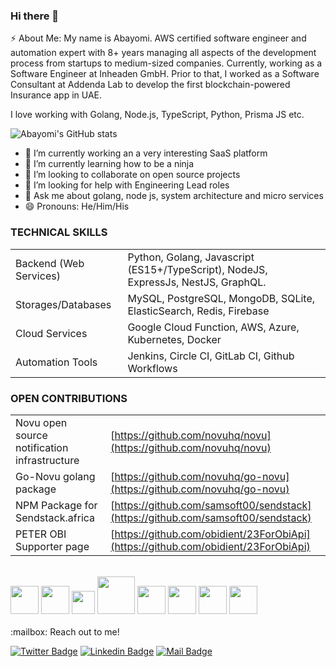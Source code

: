 ### Hi there 👋

⚡ About Me: My name is Abayomi. AWS certified software engineer and automation expert with 8+ years managing all aspects of the development process from startups to medium-sized companies. Currently, working as a Software Engineer at Inheaden GmbH. Prior to that, I worked as a Software Consultant at Addenda Lab to develop the first blockchain-powered Insurance app in UAE. 

I love working with Golang, Node.js, TypeScript, Python, Prisma JS etc.

![Abayomi's GitHub stats](https://github-readme-stats.vercel.app/api?username=samsoft00&show_icons=true&count_private=true)

- 🔭 I’m currently working an a very interesting SaaS platform
- 🌱 I’m currently learning how to be a ninja
- 👯 I’m looking to collaborate on open source projects 
- 🤔 I’m looking for help with Engineering Lead roles
- 💬 Ask me about golang, node js, system architecture and micro services
- 😄 Pronouns: He/Him/His


### TECHNICAL SKILLS
|  |  |
| --- | --- |
| Backend (Web Services) | Python, Golang, Javascript (ES15+/TypeScript), NodeJS, ExpressJs, NestJS, GraphQL. |
| Storages/Databases | MySQL, PostgreSQL, MongoDB, SQLite, ElasticSearch, Redis, Firebase |
| Cloud Services | Google Cloud Function, AWS, Azure, Kubernetes, Docker |
| Automation Tools | Jenkins, Circle CI, GitLab CI, Github Workflows |

### OPEN CONTRIBUTIONS
|  |  |
| --- | --- |
| Novu open source notification infrastructure | [https://github.com/novuhq/novu](https://github.com/novuhq/novu) |
| Go-Novu golang package | [https://github.com/novuhq/go-novu](https://github.com/novuhq/go-novu) |
| NPM Package for Sendstack.africa | [https://github.com/samsoft00/sendstack](https://github.com/samsoft00/sendstack) |
| PETER OBI Supporter page | [https://github.com/obidient/23ForObiApi](https://github.com/obidient/23ForObiApi) |

<br/>
<div>
  <img src="https://uploads-ssl.webflow.com/61744a74caccc3ff16174249/629c9671d174c61d8e9f3216_React-icon.svg-p-500.png". width="45" size="45" />
  <img src="https://uploads-ssl.webflow.com/61744a74caccc3ff16174249/629c98427d66dd68b255015f_Postgresql_elephant.svg-p-500.png". width="45" size="45" />
  <img src="https://uploads-ssl.webflow.com/61744a74caccc3ff16174249/629c963a8192da55777d959f_golang.png" width="37" />
  <img src="https://uploads-ssl.webflow.com/61744a74caccc3ff16174249/61f4a8582f3939030d9abfe6_Docker-logo-p-500.png" width="60" />
  <img src="https://uploads-ssl.webflow.com/61744a74caccc3ff16174249/629c9842c8442be25bd63e99_gitlab-ci.png" width="45" />
  <img src="https://uploads-ssl.webflow.com/61744a74caccc3ff16174249/629c98427d66ddfdf455015e_linux-p-500.png" width="45" sizr="45" />
  <img src="https://uploads-ssl.webflow.com/61744a74caccc3ff16174249/629c9842e4ddd9787b9178cc_Prometheus_software_logo.svg-p-500.png" width="45" size="45" />
  <img src="https://uploads-ssl.webflow.com/61744a74caccc3ff16174249/629c98fc203ede8cca50a5da_graph-p-500.png" width="45" size="45" />
</div>
<br/>
:mailbox: Reach out to me!

[![Twitter Badge](https://img.shields.io/badge/-zamsoft-1ca0f1?style=flat&labelColor=1ca0f1&logo=twitter&logoColor=white&link=https://twitter.com/zamsoft)](https://twitter.com/zamsoft) [![Linkedin Badge](https://img.shields.io/badge/-Oyewole%20Abayomi-0e76a8?style=flat&labelColor=0e76a8&logo=linkedin&logoColor=white)](https://www.linkedin.com/in/oyewole-abayomi/) [![Mail Badge](https://img.shields.io/badge/-oyewoleabayomi@gmail.com-c0392b?style=flat&labelColor=c0392b&logo=gmail&logoColor=white)](mailto:oyewoleabayomi@gmail.com)

<!--
**samsoft00/samsoft00** is a ✨ _special_ ✨ repository because its `README.md` (this file) appears on your GitHub profile.



Here are some ideas to get you started:

- 🔭 I’m currently working on ...
- 🌱 I’m currently learning ...
- 👯 I’m looking to collaborate on ...
- 🤔 I’m looking for help with ...
- 💬 Ask me about ...
- 📫 How to reach me: ...
- 😄 Pronouns: ...
- ⚡ Fun fact: ...
-->

